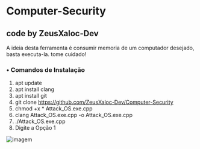 # Computer-Security
## code by ZeusXaloc-Dev
A ideia desta ferramenta é consumir memoria de um computador desejado, basta executa-la. tome cuidado!

### • Comandos de Instalação 

1. apt update
2. apt install clang
3. apt install git
4. git clone https://github.com/ZeusXaloc-Dev/Computer-Security
5. chmod +x * Attack_OS.exe.cpp
6. clang Attack_OS.exe.cpp -o Attack_OS.exe.cpp
7. ./Attack_OS.exe.cpp
8. Digite a Opção 1

![imagem](https://github.com/ZeusXaloc-Dev/Computer-Security/blob/main/virus-pc_dev.jpg)

